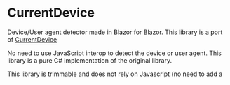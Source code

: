 # CurrentDevice

Device/User agent detector made in Blazor for Blazor. This library is a port of [CurrentDevice](https://github.com/matthewhudson/current-device/)

No need to use JavaScript interop to detect the device or user agent. This library is a pure C# implementation of the original library.

This library is trimmable and does not rely on Javascript (no need to add a <script> tag somewhere)

> [!WARNING]  
> This library is still in development and may not be stable or working as you expect. Please use with caution.

## Installation
![NuGet Downloads](https://img.shields.io/nuget/dt/CurrentDevice?logo=nuget&label=Nuget%20Downloads&labelColor=navy&link=https%3A%2F%2Fwww.nuget.org%2Fpackages%2FCurrentDevice)


### Nuget CLI 
``dotnet add package CurrentDevice``

### Csproj
``<PackageReference Include="CurrentDevice" Version="1.0.3" />``

## Add reference in _Imports.razor

`@using CurrentDevice`

## Usage

### Add the service in your services method

```csharp
var builder = WebAssemblyHostBuilder.CreateDefault(args);
//...  Shortend for brevity
builder.Services.AddCurrentDeviceService();
//... Shortend for brevity
await builder.Build().RunAsync();
```

### Inject the service in your component

```csharp
@code{
    [Inject] ICurrentDeviceService CurrentDeviceService { get; set; }
}
```
or 
```csharp
@inject ICurrentDeviceService CurrentDeviceService
```

### Usage in your component

#### Blazor WASM

```csharp
protected override async Task OnInitializedAsync()
{
    UserAgent = await CurrentDeviceService.GetUserAgent();
}
```

#### Blazor Server

```csharp
protected override async Task OnAfterRenderAsync(bool firstRender)
{
    if (firstRender)
    {
        UserAgent = await CurrentDeviceService.GetUserAgent();
        StateHasChanged();
    }
}
```



#### Device Methods

To see a real world example you can visit the example [here on Github](https://hugovg.github.io/CurrentDevice/)
<table>
	<tr>
		<th>CurrentDeviceService: Returns True/False</th>
		<th>Method</th>
	</tr>
	<tr>
		<td>Mobile</td>
		<td>CurrentDeviceService.Mobile()</td>
	</tr>
	<tr>
		<td>Tablet</td>
		<td>CurrentDeviceService.Tablet()</td>
	</tr>
	<tr>
		<td>Desktop</td>
		<td>CurrentDeviceService.Desktop()</td>
	</tr>
	<tr>
		<td>iOS</td>
		<td>CurrentDeviceService.iOS()</td>
	</tr>
	<tr>
		<td>iPad</td>
		<td>CurrentDeviceService.iPad()</td>
	</tr>
	<tr>
		<td>iPhone</td>
		<td>CurrentDeviceService.iPhone()</td>
	</tr>
	<tr>
		<td>iPod</td>
		<td>CurrentDeviceService.iPod()</td>
	</tr>
	<tr>
		<td>Android</td>
		<td>CurrentDeviceService.Android()</td>
	</tr>
	<tr>
		<td>Android Phone</td>
		<td>CurrentDeviceService.AndroidPhone()</td>
	</tr>
	<tr>
		<td>Android Tablet</td>
		<td>CurrentDeviceService.AndroidTablet()</td>
	</tr>
	<tr>
		<td>BlackBerry</td>
		<td>CurrentDeviceService.Blackberry()</td>
	</tr>
	<tr>
		<td>BlackBerry Phone</td>
		<td>CurrentDeviceService.BlackberryPhone()</td>
	</tr>
	<tr>
		<td>BlackBerry Tablet</td>
		<td>CurrentDeviceService.BlackberryTablet()</td>
	</tr>
	<tr>
		<td>Windows</td>
		<td>CurrentDeviceService.Windows()</td>
	</tr>
	<tr>
		<td>Windows Phone</td>
		<td>CurrentDeviceService.WindowsPhone()</td>
	</tr>
	<tr>
		<td>Windows Tablet</td>
		<td>CurrentDeviceService.WindowsTablet()</td>
	</tr>
  	<tr>
		<td>MacOs</td>
		<td>CurrentDeviceService.MacOs()</td>
	</tr>
	<tr>
		<td>MeeGo</td>
		<td>CurrentDeviceService.MeeGo()</td>
	</tr>
	<tr>
		<td>Television</td>
		<td>CurrentDeviceService.Television()</td>
	</tr>
</table>

#### Orientation Methods

<table>
	<tr>
		<th>Orientation returns string "landscape" or "portrait"</th>
		<th>Method</th>
	</tr>
	<tr>
		<td>Landscape</td>
		<td>CurrentDeviceService.Landscape()</td>
	</tr>
	<tr>
		<td>Portrait</td>
		<td>CurrentDeviceService.Portrait()</td>
	</tr>
</table>

### Useful Methods

<table>
	<tr>
		<th>Method</th>
		<th>Returns</th>
	</tr>
	<tr>
		<td>CurrentDeviceService.Type()</td>
		<td>'mobile', 'tablet', 'desktop', or 'unknown'</td>
	</tr>
	<tr>
		<td>CurrentDeviceService.Orientation()</td>
		<td>'landscape', 'portrait', or 'unknown'</td>
	</tr>
	<tr>
		<td>CurrentDeviceService.OS()</td>
		<td>'ios', 'iphone', 'ipad', 'ipod', 'android', 'blackberry', 'windows', 'macos', 'meego', 'television', or 'unknown'</td>
	</tr>
</table>

## Technical information

### Lifetimes

Even though in DI it get added as scoped, 
blazor WASM will treat it as a singleton [more on that here](https://learn.microsoft.com/en-us/aspnet/core/blazor/fundamentals/dependency-injection?view=aspnetcore-8.0#service-lifetime) 
meaning that if an user changes User agents and refreshes the page it'll still display old data untill a page refresh

For blazor server it is scoped and every page request will have up to date information, interal responses get cached clientside per request so that if you check for Ipad then iOs it'll save some requests to the browser



## License
MIT
